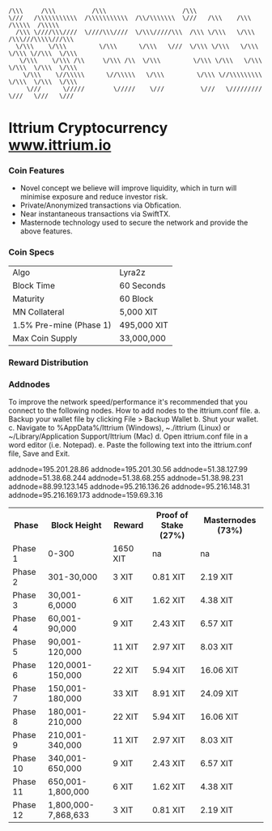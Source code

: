 
    /\\\     /\\\          /\\\                     /\\\                                         
    \///   /\\\\\\\\\\\  /\\\\\\\\\\\  /\\/\\\\\\\  \///   /\\\    /\\\    /\\\\\  /\\\\\        
      /\\\ \////\\\////  \////\\\////  \/\\\/////\\\  /\\\ \/\\\   \/\\\  /\\\///\\\\\///\\\     
      \/\\\    \/\\\         \/\\\      \/\\\   \///  \/\\\ \/\\\   \/\\\ \/\\\ \//\\\  \/\\\    
       \/\\\    \/\\\ /\\     \/\\\ /\\  \/\\\         \/\\\ \/\\\   \/\\\ \/\\\  \/\\\  \/\\\   
        \/\\\    \//\\\\\      \//\\\\\   \/\\\         \/\\\ \//\\\\\\\\\  \/\\\  \/\\\  \/\\\  
         \///      \/////        \/////    \///          \///   \/////////   \///   \///   \///  


# Ittrium Cryptocurrency www.ittrium.io

### Coin Features
- Novel concept we believe will improve liquidity, which in turn will minimise exposure and reduce investor risk.
- Private/Anonymized transactions via Obfication.  
- Near instantaneous transactions via SwiftTX.
- Masternode technology used to secure the network and provide the above features.

### Coin Specs
<table>
<tr><td>Algo</td><td>Lyra2z</td></tr>
<tr><td>Block Time</td><td>60 Seconds</td></tr>
<tr><td>Maturity</td><td>60 Block</td></tr>
<tr><td>MN Collateral</td><td>5,000 XIT</td></tr>
<tr><td>1.5% Pre-mine (Phase 1)</td><td>495,000 XIT</td></tr>
<tr><td>Max Coin Supply</td><td>33,000,000</td></tr>
</table>

### Reward Distribution

<table>
<th>Phase</th><th>Block Height</th><th>Reward</th><th>Proof of Stake (27%)</th><th>Masternodes (73%)</th>
<tr><td>Phase 1</td><td>0-300</td><td>1650 XIT</td><td>na</td><td>na</td></tr>
<tr><td>Phase 2</td><td>301-30,000</td><td>3 XIT</td><td>0.81 XIT</td><td>2.19 XIT</td></tr>   
<tr><td>Phase 3</td><td>30,001-6,0000</td><td>6 XIT</td><td>1.62 XIT</td><td>4.38 XIT</td></tr>
<tr><td>Phase 4</td><td>60,001-90,000</td><td>9 XIT</td><td>2.43 XIT</td><td>6.57 XIT</td></tr>   
<tr><td>Phase 5</td><td>90,001-120,000</td><td>11 XIT</td><td>2.97 XIT</td><td>8.03 XIT</td></tr>
<tr><td>Phase 6</td><td>120,0001-150,000</td><td>22 XIT</td><td>5.94 XIT</td><td>16.06 XIT</td></tr>
<tr><td>Phase 7</td><td>150,001-180,000</td><td>33 XIT</td><td>8.91 XIT</td><td>24.09 XIT</td></tr>
<tr><td>Phase 8</td><td>180,001-210,000</td><td>22 XIT</td><td>5.94 XIT</td><td>16.06 XIT</td></tr>
<tr><td>Phase 9</td><td>210,001-340,000</td><td>11 XIT</td><td>2.97 XIT</td><td>8.03 XIT</td></tr>
<tr><td>Phase 10</td><td>340,001-650,000</td><td>9 XIT</td><td>2.43 XIT</td><td>6.57 XIT</td></tr>
<tr><td>Phase 11</td><td>650,001-1,800,000</td><td>6 XIT</td><td>1.62 XIT</td><td>4.38 XIT</td></tr>
<tr><td>Phase 12</td><td>1,800,000-7,868,633</td><td>3 XIT</td><td>0.81 XIT</td><td>2.19 XIT</td></tr>


### Addnodes

To improve the network speed/performance it's recommended that you connect to the following nodes. 
How to add nodes to the ittrium.conf file. 
    a. Backup your wallet file by clicking File > Backup Wallet 
    b. Shut your wallet. 
    c. Navigate to %AppData%/Ittrium (Windows), ~./ittrium (Linux) or ~/Library/Application Support/Ittrium (Mac) 
    d. Open ittrium.conf file in a word editor (i.e. Notepad). 
    e. Paste the following text into the ittrium.conf file, Save and Exit.

addnode=195.201.28.86 
addnode=195.201.30.56
addnode=51.38.127.99 
addnode=51.38.68.244 
addnode=51.38.68.255 
addnode=51.38.98.231 
addnode=88.99.123.145
addnode=95.216.136.26
addnode=95.216.148.31
addnode=95.216.169.173 
addnode=159.69.3.16
